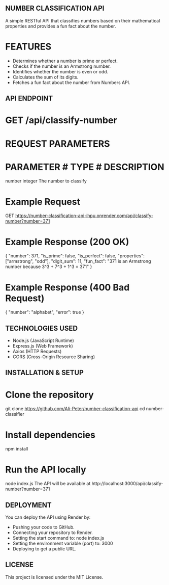 ##  NUMBER CLASSIFICATION API

A simple RESTful API that classifies numbers based on their mathematical properties and provides a fun fact about the number.

# FEATURES
- Determines whether a number is prime or perfect.
- Checks if the number is an Armstrong number.
- Identifies whether the number is even or odd.
- Calculates the sum of its digits.
- Fetches a fun fact about the number from Numbers API.

## API ENDPOINT
  # GET /api/classify-number
  
# REQUEST PARAMETERS
 # PARAMETER            # TYPE           # DESCRIPTION
  number                integer         The number to classify

# Example Request
GET https://number-classification-api-ihpu.onrender.com/api/classify-number?number=371

# Example Response (200 OK)
{
    "number": 371,
    "is_prime": false,
    "is_perfect": false,
    "properties": ["armstrong", "odd"],
    "digit_sum": 11,
    "fun_fact": "371 is an Armstrong number because 3^3 + 7^3 + 1^3 = 371"
}

# Example Response (400 Bad Request)
{
    "number": "alphabet",
    "error": true
}

## TECHNOLOGIES USED
- Node.js (JavaScript Runtime)
- Express.js (Web Framework)
- Axios (HTTP Requests)
- CORS (Cross-Origin Resource Sharing)

## INSTALLATION & SETUP
 # Clone the repository
  git clone https://github.com/Ali-Peter/number-classification-api
  cd number-classifier

# Install dependencies
  npm install

# Run the API locally
  node index.js
  The API will be available at http://localhost:3000/api/classify-number?number=371

## DEPLOYMENT
  You can deploy the API using Render by:
  - Pushing your code to GitHub.
  - Connecting your repository to Render.
  - Setting the start command to:
    node index.js
  - Setting the environment variable (port) to:
    3000
  - Deploying to get a public URL.

## LICENSE
  This project is licensed under the MIT License.

